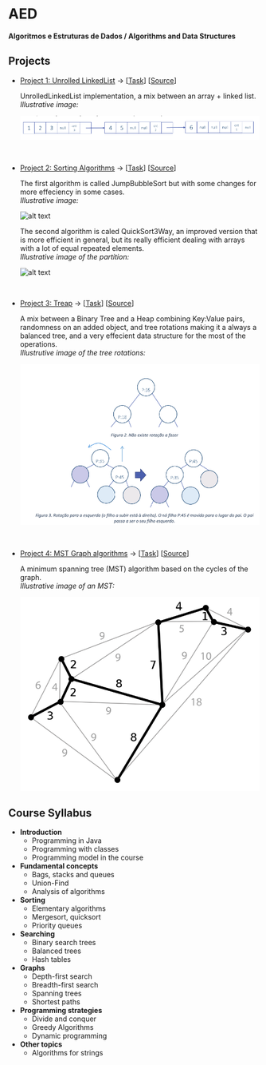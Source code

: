 # AED
**Algoritmos e Estruturas de Dados / Algorithms and Data Structures**

## Projects

* [Project 1: Unrolled LinkedList](https://github.com/wau/AED_P1/tree/80c0e32078332863b96a5ec06d513f8e51d7c5c1) -> [[Task](https://github.com/wau/AED_P1/blob/80c0e32078332863b96a5ec06d513f8e51d7c5c1/P1.pdf)] [[Source](https://github.com/wau/AED_P1/tree/80c0e32078332863b96a5ec06d513f8e51d7c5c1/src/aed/collections)]

   UnrolledLinkedList implementation, a mix between an array + linked list.\
   *Illustrative image:*
   
   ![alt text](https://github.com/wau/AED_P1/blob/master/img.png)


<br />

* [Project 2: Sorting Algorithms](https://github.com/wau/AED_P2/tree/6d83bcfaceda8c8240998b01c3b9090f4ce645cf) -> [[Task](https://github.com/wau/AED_P2/blob/6d83bcfaceda8c8240998b01c3b9090f4ce645cf/P2.pdf)] [[Source](https://github.com/wau/AED_P2/tree/6d83bcfaceda8c8240998b01c3b9090f4ce645cf/src/aed)]

   The first algorithm is called JumpBubbleSort but with some changes for more effeciency in some cases.\
   *Illustrative image:*

   ![alt text](https://github.com/wau/AED_P2/blob/master/img1.png)


   The second algorithm is caled QuickSort3Way, an improved version that is more efficient in general, but its really efficient dealing with arrays with a  lot of equal repeated elements.\
   *Illustrative image of the partition:*

   ![alt text](https://github.com/wau/AED_P2/blob/master/img2.png)

   <br />

* [Project 3: Treap](https://github.com/wau/AED_P3/tree/ac5743b051fc9afdbfacf3aa1a75b0cfa68dae4a) -> [[Task](https://github.com/wau/AED_P3/blob/ac5743b051fc9afdbfacf3aa1a75b0cfa68dae4a/P3.pdf)] [[Source](https://github.com/wau/AED_P3/tree/ac5743b051fc9afdbfacf3aa1a75b0cfa68dae4a/src/aed/tables)]

   A mix between a Binary Tree and a Heap combining Key:Value pairs, randomness on an added object, and tree rotations making it a always a balanced tree,  and a very effecient data structure for the most of the operations.\
   *Illustrutive image of the tree rotations:*

   ![alt text](https://github.com/wau/AED_P3/blob/master/img.png)


   <br />

* [Project 4: MST Graph algorithms](https://github.com/wau/AED_P4/tree/cde85c9dccbd1dd10279585bfad281576b53d8cd) -> [[Task](https://github.com/wau/AED_P4/blob/cde85c9dccbd1dd10279585bfad281576b53d8cd/P4.pdf)] [[Source](https://github.com/wau/AED_P4/tree/cde85c9dccbd1dd10279585bfad281576b53d8cd/src/aed/graphs)]

   A minimum spanning tree (MST) algorithm based on the cycles of the graph.\
   *Illustrative image of an MST:*

   ![alt text](https://github.com/wau/AED_P4/blob/master/img.png)


## Course Syllabus
* **Introduction**
   * Programming in Java
   * Programming with classes
   * Programming model in the course
* **Fundamental concepts**
   * Bags, stacks and queues
   * Union-Find
   * Analysis of algorithms
* **Sorting**
   * Elementary algorithms
   * Mergesort, quicksort
   * Priority queues
* **Searching**
   * Binary search trees
   * Balanced trees
   * Hash tables
* **Graphs**
   * Depth-first search
   * Breadth-first search
   * Spanning trees
   * Shortest paths
* **Programming strategies**
   * Divide and conquer
   * Greedy Algorithms
   * Dynamic programming
* **Other topics**
   * Algorithms for strings



